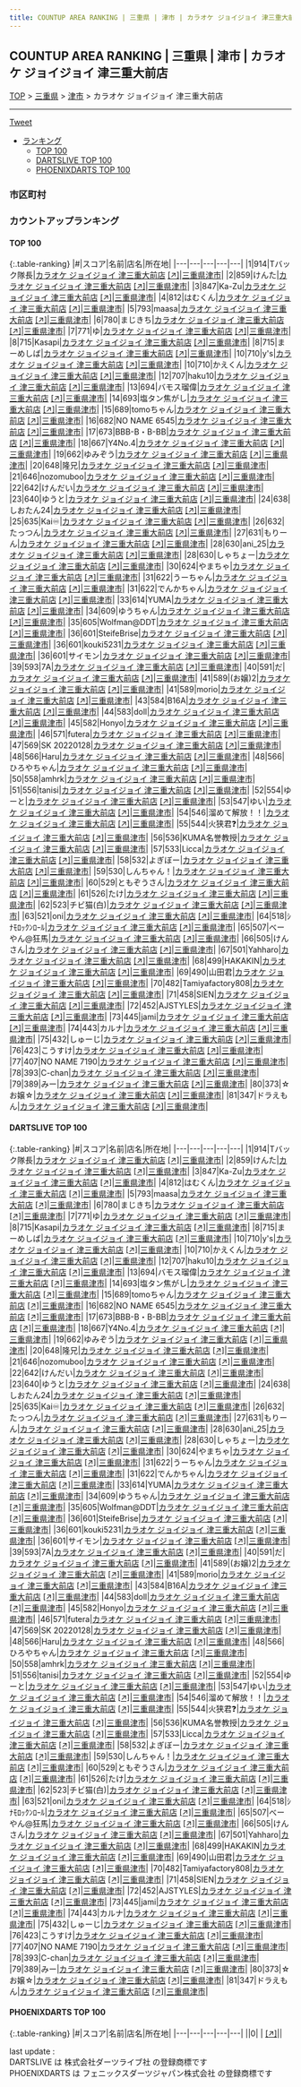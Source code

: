 ```yaml
---
title: COUNTUP AREA RANKING | 三重県 | 津市 | カラオケ ジョイジョイ 津三重大前店
---
```

## COUNTUP AREA RANKING | 三重県 | 津市 | カラオケ ジョイジョイ 津三重大前店

[TOP](/darts/rank/) > [三重県](/darts/rank/三重県/) > [津市](/darts/rank/三重県/津市/) > カラオケ ジョイジョイ 津三重大前店

___

<a href="https://twitter.com/share?ref_src=twsrc%5Etfw" data-text="COUNTUP AREA RANKING | 三重県津市カラオケ ジョイジョイ 津三重大前店" class="twitter-share-button" data-hashtags="DARTSLIVE,PHOENIXDARTS,darts,ダーツ" data-show-count="false">Tweet</a>

* [ランキング](#カウントアップランキング)
    * [TOP 100](#top-100)
    * [DARTSLIVE TOP 100](#dartslive-top-100)
    * [PHOENIXDARTS TOP 100](#phoenixdarts-top-100)

### 市区町村

<ul>

</ul>

### カウントアップランキング

#### TOP 100



{:.table-ranking}
|#|スコア|名前|店名|所在地|
|---|---|---|---|---|
|1|914|<span class="rank-name-dl">Tバック隊長</span>|<a href="/darts/rank/shops/7738d5a1725a4e56a3f63593b5358cc4.html">カラオケ ジョイジョイ 津三重大前店</a> <a href="https://search.dartslive.com/jp/shop/7738d5a1725a4e56a3f63593b5358cc4">[↗]</a>|<a href="/darts/rank/三重県/津市">三重県津市</a>|
|2|859|<span class="rank-name-dl">けんた</span>|<a href="/darts/rank/shops/7738d5a1725a4e56a3f63593b5358cc4.html">カラオケ ジョイジョイ 津三重大前店</a> <a href="https://search.dartslive.com/jp/shop/7738d5a1725a4e56a3f63593b5358cc4">[↗]</a>|<a href="/darts/rank/三重県/津市">三重県津市</a>|
|3|847|<span class="rank-name-dl">Ka-Zu</span>|<a href="/darts/rank/shops/7738d5a1725a4e56a3f63593b5358cc4.html">カラオケ ジョイジョイ 津三重大前店</a> <a href="https://search.dartslive.com/jp/shop/7738d5a1725a4e56a3f63593b5358cc4">[↗]</a>|<a href="/darts/rank/三重県/津市">三重県津市</a>|
|4|812|<span class="rank-name-dl">はむくん</span>|<a href="/darts/rank/shops/7738d5a1725a4e56a3f63593b5358cc4.html">カラオケ ジョイジョイ 津三重大前店</a> <a href="https://search.dartslive.com/jp/shop/7738d5a1725a4e56a3f63593b5358cc4">[↗]</a>|<a href="/darts/rank/三重県/津市">三重県津市</a>|
|5|793|<span class="rank-name-dl">maasa</span>|<a href="/darts/rank/shops/7738d5a1725a4e56a3f63593b5358cc4.html">カラオケ ジョイジョイ 津三重大前店</a> <a href="https://search.dartslive.com/jp/shop/7738d5a1725a4e56a3f63593b5358cc4">[↗]</a>|<a href="/darts/rank/三重県/津市">三重県津市</a>|
|6|780|<span class="rank-name-dl">まじきち</span>|<a href="/darts/rank/shops/7738d5a1725a4e56a3f63593b5358cc4.html">カラオケ ジョイジョイ 津三重大前店</a> <a href="https://search.dartslive.com/jp/shop/7738d5a1725a4e56a3f63593b5358cc4">[↗]</a>|<a href="/darts/rank/三重県/津市">三重県津市</a>|
|7|771|<span class="rank-name-dl">ゆ</span>|<a href="/darts/rank/shops/7738d5a1725a4e56a3f63593b5358cc4.html">カラオケ ジョイジョイ 津三重大前店</a> <a href="https://search.dartslive.com/jp/shop/7738d5a1725a4e56a3f63593b5358cc4">[↗]</a>|<a href="/darts/rank/三重県/津市">三重県津市</a>|
|8|715|<span class="rank-name-dl">Kasapi</span>|<a href="/darts/rank/shops/7738d5a1725a4e56a3f63593b5358cc4.html">カラオケ ジョイジョイ 津三重大前店</a> <a href="https://search.dartslive.com/jp/shop/7738d5a1725a4e56a3f63593b5358cc4">[↗]</a>|<a href="/darts/rank/三重県/津市">三重県津市</a>|
|8|715|<span class="rank-name-dl">まーめしば</span>|<a href="/darts/rank/shops/7738d5a1725a4e56a3f63593b5358cc4.html">カラオケ ジョイジョイ 津三重大前店</a> <a href="https://search.dartslive.com/jp/shop/7738d5a1725a4e56a3f63593b5358cc4">[↗]</a>|<a href="/darts/rank/三重県/津市">三重県津市</a>|
|10|710|<span class="rank-name-dl">y&#x27;s</span>|<a href="/darts/rank/shops/7738d5a1725a4e56a3f63593b5358cc4.html">カラオケ ジョイジョイ 津三重大前店</a> <a href="https://search.dartslive.com/jp/shop/7738d5a1725a4e56a3f63593b5358cc4">[↗]</a>|<a href="/darts/rank/三重県/津市">三重県津市</a>|
|10|710|<span class="rank-name-dl">かえくん</span>|<a href="/darts/rank/shops/7738d5a1725a4e56a3f63593b5358cc4.html">カラオケ ジョイジョイ 津三重大前店</a> <a href="https://search.dartslive.com/jp/shop/7738d5a1725a4e56a3f63593b5358cc4">[↗]</a>|<a href="/darts/rank/三重県/津市">三重県津市</a>|
|12|707|<span class="rank-name-dl">haku10</span>|<a href="/darts/rank/shops/7738d5a1725a4e56a3f63593b5358cc4.html">カラオケ ジョイジョイ 津三重大前店</a> <a href="https://search.dartslive.com/jp/shop/7738d5a1725a4e56a3f63593b5358cc4">[↗]</a>|<a href="/darts/rank/三重県/津市">三重県津市</a>|
|13|694|<span class="rank-name-dl">バモス瑠偉</span>|<a href="/darts/rank/shops/7738d5a1725a4e56a3f63593b5358cc4.html">カラオケ ジョイジョイ 津三重大前店</a> <a href="https://search.dartslive.com/jp/shop/7738d5a1725a4e56a3f63593b5358cc4">[↗]</a>|<a href="/darts/rank/三重県/津市">三重県津市</a>|
|14|693|<span class="rank-name-dl">塩タン焦がし</span>|<a href="/darts/rank/shops/7738d5a1725a4e56a3f63593b5358cc4.html">カラオケ ジョイジョイ 津三重大前店</a> <a href="https://search.dartslive.com/jp/shop/7738d5a1725a4e56a3f63593b5358cc4">[↗]</a>|<a href="/darts/rank/三重県/津市">三重県津市</a>|
|15|689|<span class="rank-name-dl">tomoちゃん</span>|<a href="/darts/rank/shops/7738d5a1725a4e56a3f63593b5358cc4.html">カラオケ ジョイジョイ 津三重大前店</a> <a href="https://search.dartslive.com/jp/shop/7738d5a1725a4e56a3f63593b5358cc4">[↗]</a>|<a href="/darts/rank/三重県/津市">三重県津市</a>|
|16|682|<span class="rank-name-dl">NO NAME 6545</span>|<a href="/darts/rank/shops/7738d5a1725a4e56a3f63593b5358cc4.html">カラオケ ジョイジョイ 津三重大前店</a> <a href="https://search.dartslive.com/jp/shop/7738d5a1725a4e56a3f63593b5358cc4">[↗]</a>|<a href="/darts/rank/三重県/津市">三重県津市</a>|
|17|673|<span class="rank-name-dl">BBB-B・B-BB</span>|<a href="/darts/rank/shops/7738d5a1725a4e56a3f63593b5358cc4.html">カラオケ ジョイジョイ 津三重大前店</a> <a href="https://search.dartslive.com/jp/shop/7738d5a1725a4e56a3f63593b5358cc4">[↗]</a>|<a href="/darts/rank/三重県/津市">三重県津市</a>|
|18|667|<span class="rank-name-dl">Y4No.4</span>|<a href="/darts/rank/shops/7738d5a1725a4e56a3f63593b5358cc4.html">カラオケ ジョイジョイ 津三重大前店</a> <a href="https://search.dartslive.com/jp/shop/7738d5a1725a4e56a3f63593b5358cc4">[↗]</a>|<a href="/darts/rank/三重県/津市">三重県津市</a>|
|19|662|<span class="rank-name-dl">ゆみぞう</span>|<a href="/darts/rank/shops/7738d5a1725a4e56a3f63593b5358cc4.html">カラオケ ジョイジョイ 津三重大前店</a> <a href="https://search.dartslive.com/jp/shop/7738d5a1725a4e56a3f63593b5358cc4">[↗]</a>|<a href="/darts/rank/三重県/津市">三重県津市</a>|
|20|648|<span class="rank-name-dl">隆兄</span>|<a href="/darts/rank/shops/7738d5a1725a4e56a3f63593b5358cc4.html">カラオケ ジョイジョイ 津三重大前店</a> <a href="https://search.dartslive.com/jp/shop/7738d5a1725a4e56a3f63593b5358cc4">[↗]</a>|<a href="/darts/rank/三重県/津市">三重県津市</a>|
|21|646|<span class="rank-name-dl">nozomuboo</span>|<a href="/darts/rank/shops/7738d5a1725a4e56a3f63593b5358cc4.html">カラオケ ジョイジョイ 津三重大前店</a> <a href="https://search.dartslive.com/jp/shop/7738d5a1725a4e56a3f63593b5358cc4">[↗]</a>|<a href="/darts/rank/三重県/津市">三重県津市</a>|
|22|642|<span class="rank-name-dl">けんだい</span>|<a href="/darts/rank/shops/7738d5a1725a4e56a3f63593b5358cc4.html">カラオケ ジョイジョイ 津三重大前店</a> <a href="https://search.dartslive.com/jp/shop/7738d5a1725a4e56a3f63593b5358cc4">[↗]</a>|<a href="/darts/rank/三重県/津市">三重県津市</a>|
|23|640|<span class="rank-name-dl">ゆうと</span>|<a href="/darts/rank/shops/7738d5a1725a4e56a3f63593b5358cc4.html">カラオケ ジョイジョイ 津三重大前店</a> <a href="https://search.dartslive.com/jp/shop/7738d5a1725a4e56a3f63593b5358cc4">[↗]</a>|<a href="/darts/rank/三重県/津市">三重県津市</a>|
|24|638|<span class="rank-name-dl">しおたん24</span>|<a href="/darts/rank/shops/7738d5a1725a4e56a3f63593b5358cc4.html">カラオケ ジョイジョイ 津三重大前店</a> <a href="https://search.dartslive.com/jp/shop/7738d5a1725a4e56a3f63593b5358cc4">[↗]</a>|<a href="/darts/rank/三重県/津市">三重県津市</a>|
|25|635|<span class="rank-name-dl">Kai♾️</span>|<a href="/darts/rank/shops/7738d5a1725a4e56a3f63593b5358cc4.html">カラオケ ジョイジョイ 津三重大前店</a> <a href="https://search.dartslive.com/jp/shop/7738d5a1725a4e56a3f63593b5358cc4">[↗]</a>|<a href="/darts/rank/三重県/津市">三重県津市</a>|
|26|632|<span class="rank-name-dl">たっつん</span>|<a href="/darts/rank/shops/7738d5a1725a4e56a3f63593b5358cc4.html">カラオケ ジョイジョイ 津三重大前店</a> <a href="https://search.dartslive.com/jp/shop/7738d5a1725a4e56a3f63593b5358cc4">[↗]</a>|<a href="/darts/rank/三重県/津市">三重県津市</a>|
|27|631|<span class="rank-name-dl">もりーん</span>|<a href="/darts/rank/shops/7738d5a1725a4e56a3f63593b5358cc4.html">カラオケ ジョイジョイ 津三重大前店</a> <a href="https://search.dartslive.com/jp/shop/7738d5a1725a4e56a3f63593b5358cc4">[↗]</a>|<a href="/darts/rank/三重県/津市">三重県津市</a>|
|28|630|<span class="rank-name-dl">ani_25</span>|<a href="/darts/rank/shops/7738d5a1725a4e56a3f63593b5358cc4.html">カラオケ ジョイジョイ 津三重大前店</a> <a href="https://search.dartslive.com/jp/shop/7738d5a1725a4e56a3f63593b5358cc4">[↗]</a>|<a href="/darts/rank/三重県/津市">三重県津市</a>|
|28|630|<span class="rank-name-dl">しゃちょー</span>|<a href="/darts/rank/shops/7738d5a1725a4e56a3f63593b5358cc4.html">カラオケ ジョイジョイ 津三重大前店</a> <a href="https://search.dartslive.com/jp/shop/7738d5a1725a4e56a3f63593b5358cc4">[↗]</a>|<a href="/darts/rank/三重県/津市">三重県津市</a>|
|30|624|<span class="rank-name-dl">やまちゃ</span>|<a href="/darts/rank/shops/7738d5a1725a4e56a3f63593b5358cc4.html">カラオケ ジョイジョイ 津三重大前店</a> <a href="https://search.dartslive.com/jp/shop/7738d5a1725a4e56a3f63593b5358cc4">[↗]</a>|<a href="/darts/rank/三重県/津市">三重県津市</a>|
|31|622|<span class="rank-name-dl">うーちゃん</span>|<a href="/darts/rank/shops/7738d5a1725a4e56a3f63593b5358cc4.html">カラオケ ジョイジョイ 津三重大前店</a> <a href="https://search.dartslive.com/jp/shop/7738d5a1725a4e56a3f63593b5358cc4">[↗]</a>|<a href="/darts/rank/三重県/津市">三重県津市</a>|
|31|622|<span class="rank-name-dl">でんかちゃん</span>|<a href="/darts/rank/shops/7738d5a1725a4e56a3f63593b5358cc4.html">カラオケ ジョイジョイ 津三重大前店</a> <a href="https://search.dartslive.com/jp/shop/7738d5a1725a4e56a3f63593b5358cc4">[↗]</a>|<a href="/darts/rank/三重県/津市">三重県津市</a>|
|33|614|<span class="rank-name-dl">YUMA</span>|<a href="/darts/rank/shops/7738d5a1725a4e56a3f63593b5358cc4.html">カラオケ ジョイジョイ 津三重大前店</a> <a href="https://search.dartslive.com/jp/shop/7738d5a1725a4e56a3f63593b5358cc4">[↗]</a>|<a href="/darts/rank/三重県/津市">三重県津市</a>|
|34|609|<span class="rank-name-dl">ゆうちゃん</span>|<a href="/darts/rank/shops/7738d5a1725a4e56a3f63593b5358cc4.html">カラオケ ジョイジョイ 津三重大前店</a> <a href="https://search.dartslive.com/jp/shop/7738d5a1725a4e56a3f63593b5358cc4">[↗]</a>|<a href="/darts/rank/三重県/津市">三重県津市</a>|
|35|605|<span class="rank-name-dl">Wolfman@DDT</span>|<a href="/darts/rank/shops/7738d5a1725a4e56a3f63593b5358cc4.html">カラオケ ジョイジョイ 津三重大前店</a> <a href="https://search.dartslive.com/jp/shop/7738d5a1725a4e56a3f63593b5358cc4">[↗]</a>|<a href="/darts/rank/三重県/津市">三重県津市</a>|
|36|601|<span class="rank-name-dl">SteifeBrise</span>|<a href="/darts/rank/shops/7738d5a1725a4e56a3f63593b5358cc4.html">カラオケ ジョイジョイ 津三重大前店</a> <a href="https://search.dartslive.com/jp/shop/7738d5a1725a4e56a3f63593b5358cc4">[↗]</a>|<a href="/darts/rank/三重県/津市">三重県津市</a>|
|36|601|<span class="rank-name-dl">kouki5231</span>|<a href="/darts/rank/shops/7738d5a1725a4e56a3f63593b5358cc4.html">カラオケ ジョイジョイ 津三重大前店</a> <a href="https://search.dartslive.com/jp/shop/7738d5a1725a4e56a3f63593b5358cc4">[↗]</a>|<a href="/darts/rank/三重県/津市">三重県津市</a>|
|36|601|<span class="rank-name-dl">サイモン</span>|<a href="/darts/rank/shops/7738d5a1725a4e56a3f63593b5358cc4.html">カラオケ ジョイジョイ 津三重大前店</a> <a href="https://search.dartslive.com/jp/shop/7738d5a1725a4e56a3f63593b5358cc4">[↗]</a>|<a href="/darts/rank/三重県/津市">三重県津市</a>|
|39|593|<span class="rank-name-dl">7A</span>|<a href="/darts/rank/shops/7738d5a1725a4e56a3f63593b5358cc4.html">カラオケ ジョイジョイ 津三重大前店</a> <a href="https://search.dartslive.com/jp/shop/7738d5a1725a4e56a3f63593b5358cc4">[↗]</a>|<a href="/darts/rank/三重県/津市">三重県津市</a>|
|40|591|<span class="rank-name-dl">だ</span>|<a href="/darts/rank/shops/7738d5a1725a4e56a3f63593b5358cc4.html">カラオケ ジョイジョイ 津三重大前店</a> <a href="https://search.dartslive.com/jp/shop/7738d5a1725a4e56a3f63593b5358cc4">[↗]</a>|<a href="/darts/rank/三重県/津市">三重県津市</a>|
|41|589|<span class="rank-name-dl">(お嬢)2</span>|<a href="/darts/rank/shops/7738d5a1725a4e56a3f63593b5358cc4.html">カラオケ ジョイジョイ 津三重大前店</a> <a href="https://search.dartslive.com/jp/shop/7738d5a1725a4e56a3f63593b5358cc4">[↗]</a>|<a href="/darts/rank/三重県/津市">三重県津市</a>|
|41|589|<span class="rank-name-dl">morio</span>|<a href="/darts/rank/shops/7738d5a1725a4e56a3f63593b5358cc4.html">カラオケ ジョイジョイ 津三重大前店</a> <a href="https://search.dartslive.com/jp/shop/7738d5a1725a4e56a3f63593b5358cc4">[↗]</a>|<a href="/darts/rank/三重県/津市">三重県津市</a>|
|43|584|<span class="rank-name-dl">B16A</span>|<a href="/darts/rank/shops/7738d5a1725a4e56a3f63593b5358cc4.html">カラオケ ジョイジョイ 津三重大前店</a> <a href="https://search.dartslive.com/jp/shop/7738d5a1725a4e56a3f63593b5358cc4">[↗]</a>|<a href="/darts/rank/三重県/津市">三重県津市</a>|
|44|583|<span class="rank-name-dl">doll</span>|<a href="/darts/rank/shops/7738d5a1725a4e56a3f63593b5358cc4.html">カラオケ ジョイジョイ 津三重大前店</a> <a href="https://search.dartslive.com/jp/shop/7738d5a1725a4e56a3f63593b5358cc4">[↗]</a>|<a href="/darts/rank/三重県/津市">三重県津市</a>|
|45|582|<span class="rank-name-dl">Honyo</span>|<a href="/darts/rank/shops/7738d5a1725a4e56a3f63593b5358cc4.html">カラオケ ジョイジョイ 津三重大前店</a> <a href="https://search.dartslive.com/jp/shop/7738d5a1725a4e56a3f63593b5358cc4">[↗]</a>|<a href="/darts/rank/三重県/津市">三重県津市</a>|
|46|571|<span class="rank-name-dl">futera</span>|<a href="/darts/rank/shops/7738d5a1725a4e56a3f63593b5358cc4.html">カラオケ ジョイジョイ 津三重大前店</a> <a href="https://search.dartslive.com/jp/shop/7738d5a1725a4e56a3f63593b5358cc4">[↗]</a>|<a href="/darts/rank/三重県/津市">三重県津市</a>|
|47|569|<span class="rank-name-dl">SK 20220128</span>|<a href="/darts/rank/shops/7738d5a1725a4e56a3f63593b5358cc4.html">カラオケ ジョイジョイ 津三重大前店</a> <a href="https://search.dartslive.com/jp/shop/7738d5a1725a4e56a3f63593b5358cc4">[↗]</a>|<a href="/darts/rank/三重県/津市">三重県津市</a>|
|48|566|<span class="rank-name-dl">Haru</span>|<a href="/darts/rank/shops/7738d5a1725a4e56a3f63593b5358cc4.html">カラオケ ジョイジョイ 津三重大前店</a> <a href="https://search.dartslive.com/jp/shop/7738d5a1725a4e56a3f63593b5358cc4">[↗]</a>|<a href="/darts/rank/三重県/津市">三重県津市</a>|
|48|566|<span class="rank-name-dl">ひろやちゃん</span>|<a href="/darts/rank/shops/7738d5a1725a4e56a3f63593b5358cc4.html">カラオケ ジョイジョイ 津三重大前店</a> <a href="https://search.dartslive.com/jp/shop/7738d5a1725a4e56a3f63593b5358cc4">[↗]</a>|<a href="/darts/rank/三重県/津市">三重県津市</a>|
|50|558|<span class="rank-name-dl">amhrk</span>|<a href="/darts/rank/shops/7738d5a1725a4e56a3f63593b5358cc4.html">カラオケ ジョイジョイ 津三重大前店</a> <a href="https://search.dartslive.com/jp/shop/7738d5a1725a4e56a3f63593b5358cc4">[↗]</a>|<a href="/darts/rank/三重県/津市">三重県津市</a>|
|51|556|<span class="rank-name-dl">tanisi</span>|<a href="/darts/rank/shops/7738d5a1725a4e56a3f63593b5358cc4.html">カラオケ ジョイジョイ 津三重大前店</a> <a href="https://search.dartslive.com/jp/shop/7738d5a1725a4e56a3f63593b5358cc4">[↗]</a>|<a href="/darts/rank/三重県/津市">三重県津市</a>|
|52|554|<span class="rank-name-dl">ゆーと</span>|<a href="/darts/rank/shops/7738d5a1725a4e56a3f63593b5358cc4.html">カラオケ ジョイジョイ 津三重大前店</a> <a href="https://search.dartslive.com/jp/shop/7738d5a1725a4e56a3f63593b5358cc4">[↗]</a>|<a href="/darts/rank/三重県/津市">三重県津市</a>|
|53|547|<span class="rank-name-dl">ゆい</span>|<a href="/darts/rank/shops/7738d5a1725a4e56a3f63593b5358cc4.html">カラオケ ジョイジョイ 津三重大前店</a> <a href="https://search.dartslive.com/jp/shop/7738d5a1725a4e56a3f63593b5358cc4">[↗]</a>|<a href="/darts/rank/三重県/津市">三重県津市</a>|
|54|546|<span class="rank-name-dl">溜めて解放！！</span>|<a href="/darts/rank/shops/7738d5a1725a4e56a3f63593b5358cc4.html">カラオケ ジョイジョイ 津三重大前店</a> <a href="https://search.dartslive.com/jp/shop/7738d5a1725a4e56a3f63593b5358cc4">[↗]</a>|<a href="/darts/rank/三重県/津市">三重県津市</a>|
|55|544|<span class="rank-name-dl">火狭君❓</span>|<a href="/darts/rank/shops/7738d5a1725a4e56a3f63593b5358cc4.html">カラオケ ジョイジョイ 津三重大前店</a> <a href="https://search.dartslive.com/jp/shop/7738d5a1725a4e56a3f63593b5358cc4">[↗]</a>|<a href="/darts/rank/三重県/津市">三重県津市</a>|
|56|536|<span class="rank-name-dl">KUMA名誉教授</span>|<a href="/darts/rank/shops/7738d5a1725a4e56a3f63593b5358cc4.html">カラオケ ジョイジョイ 津三重大前店</a> <a href="https://search.dartslive.com/jp/shop/7738d5a1725a4e56a3f63593b5358cc4">[↗]</a>|<a href="/darts/rank/三重県/津市">三重県津市</a>|
|57|533|<span class="rank-name-dl">Licca</span>|<a href="/darts/rank/shops/7738d5a1725a4e56a3f63593b5358cc4.html">カラオケ ジョイジョイ 津三重大前店</a> <a href="https://search.dartslive.com/jp/shop/7738d5a1725a4e56a3f63593b5358cc4">[↗]</a>|<a href="/darts/rank/三重県/津市">三重県津市</a>|
|58|532|<span class="rank-name-dl">よぎぼー</span>|<a href="/darts/rank/shops/7738d5a1725a4e56a3f63593b5358cc4.html">カラオケ ジョイジョイ 津三重大前店</a> <a href="https://search.dartslive.com/jp/shop/7738d5a1725a4e56a3f63593b5358cc4">[↗]</a>|<a href="/darts/rank/三重県/津市">三重県津市</a>|
|59|530|<span class="rank-name-dl">しんちゃん！</span>|<a href="/darts/rank/shops/7738d5a1725a4e56a3f63593b5358cc4.html">カラオケ ジョイジョイ 津三重大前店</a> <a href="https://search.dartslive.com/jp/shop/7738d5a1725a4e56a3f63593b5358cc4">[↗]</a>|<a href="/darts/rank/三重県/津市">三重県津市</a>|
|60|529|<span class="rank-name-dl">ともぞうさん</span>|<a href="/darts/rank/shops/7738d5a1725a4e56a3f63593b5358cc4.html">カラオケ ジョイジョイ 津三重大前店</a> <a href="https://search.dartslive.com/jp/shop/7738d5a1725a4e56a3f63593b5358cc4">[↗]</a>|<a href="/darts/rank/三重県/津市">三重県津市</a>|
|61|526|<span class="rank-name-dl">たけ</span>|<a href="/darts/rank/shops/7738d5a1725a4e56a3f63593b5358cc4.html">カラオケ ジョイジョイ 津三重大前店</a> <a href="https://search.dartslive.com/jp/shop/7738d5a1725a4e56a3f63593b5358cc4">[↗]</a>|<a href="/darts/rank/三重県/津市">三重県津市</a>|
|62|523|<span class="rank-name-dl">チビ猫(白)</span>|<a href="/darts/rank/shops/7738d5a1725a4e56a3f63593b5358cc4.html">カラオケ ジョイジョイ 津三重大前店</a> <a href="https://search.dartslive.com/jp/shop/7738d5a1725a4e56a3f63593b5358cc4">[↗]</a>|<a href="/darts/rank/三重県/津市">三重県津市</a>|
|63|521|<span class="rank-name-dl">oni</span>|<a href="/darts/rank/shops/7738d5a1725a4e56a3f63593b5358cc4.html">カラオケ ジョイジョイ 津三重大前店</a> <a href="https://search.dartslive.com/jp/shop/7738d5a1725a4e56a3f63593b5358cc4">[↗]</a>|<a href="/darts/rank/三重県/津市">三重県津市</a>|
|64|518|<span class="rank-name-dl">ｼﾅﾓﾛｯｸﾝﾛｰﾙ</span>|<a href="/darts/rank/shops/7738d5a1725a4e56a3f63593b5358cc4.html">カラオケ ジョイジョイ 津三重大前店</a> <a href="https://search.dartslive.com/jp/shop/7738d5a1725a4e56a3f63593b5358cc4">[↗]</a>|<a href="/darts/rank/三重県/津市">三重県津市</a>|
|65|507|<span class="rank-name-dl">べーやん@狂馬</span>|<a href="/darts/rank/shops/7738d5a1725a4e56a3f63593b5358cc4.html">カラオケ ジョイジョイ 津三重大前店</a> <a href="https://search.dartslive.com/jp/shop/7738d5a1725a4e56a3f63593b5358cc4">[↗]</a>|<a href="/darts/rank/三重県/津市">三重県津市</a>|
|66|505|<span class="rank-name-dl">けんさん</span>|<a href="/darts/rank/shops/7738d5a1725a4e56a3f63593b5358cc4.html">カラオケ ジョイジョイ 津三重大前店</a> <a href="https://search.dartslive.com/jp/shop/7738d5a1725a4e56a3f63593b5358cc4">[↗]</a>|<a href="/darts/rank/三重県/津市">三重県津市</a>|
|67|501|<span class="rank-name-dl">Yahharo</span>|<a href="/darts/rank/shops/7738d5a1725a4e56a3f63593b5358cc4.html">カラオケ ジョイジョイ 津三重大前店</a> <a href="https://search.dartslive.com/jp/shop/7738d5a1725a4e56a3f63593b5358cc4">[↗]</a>|<a href="/darts/rank/三重県/津市">三重県津市</a>|
|68|499|<span class="rank-name-dl">HAKAKIN</span>|<a href="/darts/rank/shops/7738d5a1725a4e56a3f63593b5358cc4.html">カラオケ ジョイジョイ 津三重大前店</a> <a href="https://search.dartslive.com/jp/shop/7738d5a1725a4e56a3f63593b5358cc4">[↗]</a>|<a href="/darts/rank/三重県/津市">三重県津市</a>|
|69|490|<span class="rank-name-dl">山田君</span>|<a href="/darts/rank/shops/7738d5a1725a4e56a3f63593b5358cc4.html">カラオケ ジョイジョイ 津三重大前店</a> <a href="https://search.dartslive.com/jp/shop/7738d5a1725a4e56a3f63593b5358cc4">[↗]</a>|<a href="/darts/rank/三重県/津市">三重県津市</a>|
|70|482|<span class="rank-name-dl">Tamiyafactory808</span>|<a href="/darts/rank/shops/7738d5a1725a4e56a3f63593b5358cc4.html">カラオケ ジョイジョイ 津三重大前店</a> <a href="https://search.dartslive.com/jp/shop/7738d5a1725a4e56a3f63593b5358cc4">[↗]</a>|<a href="/darts/rank/三重県/津市">三重県津市</a>|
|71|458|<span class="rank-name-dl">SIEN</span>|<a href="/darts/rank/shops/7738d5a1725a4e56a3f63593b5358cc4.html">カラオケ ジョイジョイ 津三重大前店</a> <a href="https://search.dartslive.com/jp/shop/7738d5a1725a4e56a3f63593b5358cc4">[↗]</a>|<a href="/darts/rank/三重県/津市">三重県津市</a>|
|72|452|<span class="rank-name-dl">AJSTYLES</span>|<a href="/darts/rank/shops/7738d5a1725a4e56a3f63593b5358cc4.html">カラオケ ジョイジョイ 津三重大前店</a> <a href="https://search.dartslive.com/jp/shop/7738d5a1725a4e56a3f63593b5358cc4">[↗]</a>|<a href="/darts/rank/三重県/津市">三重県津市</a>|
|73|445|<span class="rank-name-dl">jami</span>|<a href="/darts/rank/shops/7738d5a1725a4e56a3f63593b5358cc4.html">カラオケ ジョイジョイ 津三重大前店</a> <a href="https://search.dartslive.com/jp/shop/7738d5a1725a4e56a3f63593b5358cc4">[↗]</a>|<a href="/darts/rank/三重県/津市">三重県津市</a>|
|74|443|<span class="rank-name-dl">カルナ</span>|<a href="/darts/rank/shops/7738d5a1725a4e56a3f63593b5358cc4.html">カラオケ ジョイジョイ 津三重大前店</a> <a href="https://search.dartslive.com/jp/shop/7738d5a1725a4e56a3f63593b5358cc4">[↗]</a>|<a href="/darts/rank/三重県/津市">三重県津市</a>|
|75|432|<span class="rank-name-dl">しゅーじ</span>|<a href="/darts/rank/shops/7738d5a1725a4e56a3f63593b5358cc4.html">カラオケ ジョイジョイ 津三重大前店</a> <a href="https://search.dartslive.com/jp/shop/7738d5a1725a4e56a3f63593b5358cc4">[↗]</a>|<a href="/darts/rank/三重県/津市">三重県津市</a>|
|76|423|<span class="rank-name-dl">こうすけ</span>|<a href="/darts/rank/shops/7738d5a1725a4e56a3f63593b5358cc4.html">カラオケ ジョイジョイ 津三重大前店</a> <a href="https://search.dartslive.com/jp/shop/7738d5a1725a4e56a3f63593b5358cc4">[↗]</a>|<a href="/darts/rank/三重県/津市">三重県津市</a>|
|77|407|<span class="rank-name-dl">NO NAME 7190</span>|<a href="/darts/rank/shops/7738d5a1725a4e56a3f63593b5358cc4.html">カラオケ ジョイジョイ 津三重大前店</a> <a href="https://search.dartslive.com/jp/shop/7738d5a1725a4e56a3f63593b5358cc4">[↗]</a>|<a href="/darts/rank/三重県/津市">三重県津市</a>|
|78|393|<span class="rank-name-dl">C-chan</span>|<a href="/darts/rank/shops/7738d5a1725a4e56a3f63593b5358cc4.html">カラオケ ジョイジョイ 津三重大前店</a> <a href="https://search.dartslive.com/jp/shop/7738d5a1725a4e56a3f63593b5358cc4">[↗]</a>|<a href="/darts/rank/三重県/津市">三重県津市</a>|
|79|389|<span class="rank-name-dl">みー</span>|<a href="/darts/rank/shops/7738d5a1725a4e56a3f63593b5358cc4.html">カラオケ ジョイジョイ 津三重大前店</a> <a href="https://search.dartslive.com/jp/shop/7738d5a1725a4e56a3f63593b5358cc4">[↗]</a>|<a href="/darts/rank/三重県/津市">三重県津市</a>|
|80|373|<span class="rank-name-dl">☆お嬢☆</span>|<a href="/darts/rank/shops/7738d5a1725a4e56a3f63593b5358cc4.html">カラオケ ジョイジョイ 津三重大前店</a> <a href="https://search.dartslive.com/jp/shop/7738d5a1725a4e56a3f63593b5358cc4">[↗]</a>|<a href="/darts/rank/三重県/津市">三重県津市</a>|
|81|347|<span class="rank-name-dl">ドラえもん</span>|<a href="/darts/rank/shops/7738d5a1725a4e56a3f63593b5358cc4.html">カラオケ ジョイジョイ 津三重大前店</a> <a href="https://search.dartslive.com/jp/shop/7738d5a1725a4e56a3f63593b5358cc4">[↗]</a>|<a href="/darts/rank/三重県/津市">三重県津市</a>|


#### DARTSLIVE TOP 100



{:.table-ranking}
|#|スコア|名前|店名|所在地|
|---|---|---|---|---|
|1|914|<span class="rank-name-dl">Tバック隊長</span>|<a href="/darts/rank/shops/7738d5a1725a4e56a3f63593b5358cc4.html">カラオケ ジョイジョイ 津三重大前店</a> <a href="https://search.dartslive.com/jp/shop/7738d5a1725a4e56a3f63593b5358cc4">[↗]</a>|<a href="/darts/rank/三重県/津市">三重県津市</a>|
|2|859|<span class="rank-name-dl">けんた</span>|<a href="/darts/rank/shops/7738d5a1725a4e56a3f63593b5358cc4.html">カラオケ ジョイジョイ 津三重大前店</a> <a href="https://search.dartslive.com/jp/shop/7738d5a1725a4e56a3f63593b5358cc4">[↗]</a>|<a href="/darts/rank/三重県/津市">三重県津市</a>|
|3|847|<span class="rank-name-dl">Ka-Zu</span>|<a href="/darts/rank/shops/7738d5a1725a4e56a3f63593b5358cc4.html">カラオケ ジョイジョイ 津三重大前店</a> <a href="https://search.dartslive.com/jp/shop/7738d5a1725a4e56a3f63593b5358cc4">[↗]</a>|<a href="/darts/rank/三重県/津市">三重県津市</a>|
|4|812|<span class="rank-name-dl">はむくん</span>|<a href="/darts/rank/shops/7738d5a1725a4e56a3f63593b5358cc4.html">カラオケ ジョイジョイ 津三重大前店</a> <a href="https://search.dartslive.com/jp/shop/7738d5a1725a4e56a3f63593b5358cc4">[↗]</a>|<a href="/darts/rank/三重県/津市">三重県津市</a>|
|5|793|<span class="rank-name-dl">maasa</span>|<a href="/darts/rank/shops/7738d5a1725a4e56a3f63593b5358cc4.html">カラオケ ジョイジョイ 津三重大前店</a> <a href="https://search.dartslive.com/jp/shop/7738d5a1725a4e56a3f63593b5358cc4">[↗]</a>|<a href="/darts/rank/三重県/津市">三重県津市</a>|
|6|780|<span class="rank-name-dl">まじきち</span>|<a href="/darts/rank/shops/7738d5a1725a4e56a3f63593b5358cc4.html">カラオケ ジョイジョイ 津三重大前店</a> <a href="https://search.dartslive.com/jp/shop/7738d5a1725a4e56a3f63593b5358cc4">[↗]</a>|<a href="/darts/rank/三重県/津市">三重県津市</a>|
|7|771|<span class="rank-name-dl">ゆ</span>|<a href="/darts/rank/shops/7738d5a1725a4e56a3f63593b5358cc4.html">カラオケ ジョイジョイ 津三重大前店</a> <a href="https://search.dartslive.com/jp/shop/7738d5a1725a4e56a3f63593b5358cc4">[↗]</a>|<a href="/darts/rank/三重県/津市">三重県津市</a>|
|8|715|<span class="rank-name-dl">Kasapi</span>|<a href="/darts/rank/shops/7738d5a1725a4e56a3f63593b5358cc4.html">カラオケ ジョイジョイ 津三重大前店</a> <a href="https://search.dartslive.com/jp/shop/7738d5a1725a4e56a3f63593b5358cc4">[↗]</a>|<a href="/darts/rank/三重県/津市">三重県津市</a>|
|8|715|<span class="rank-name-dl">まーめしば</span>|<a href="/darts/rank/shops/7738d5a1725a4e56a3f63593b5358cc4.html">カラオケ ジョイジョイ 津三重大前店</a> <a href="https://search.dartslive.com/jp/shop/7738d5a1725a4e56a3f63593b5358cc4">[↗]</a>|<a href="/darts/rank/三重県/津市">三重県津市</a>|
|10|710|<span class="rank-name-dl">y&#x27;s</span>|<a href="/darts/rank/shops/7738d5a1725a4e56a3f63593b5358cc4.html">カラオケ ジョイジョイ 津三重大前店</a> <a href="https://search.dartslive.com/jp/shop/7738d5a1725a4e56a3f63593b5358cc4">[↗]</a>|<a href="/darts/rank/三重県/津市">三重県津市</a>|
|10|710|<span class="rank-name-dl">かえくん</span>|<a href="/darts/rank/shops/7738d5a1725a4e56a3f63593b5358cc4.html">カラオケ ジョイジョイ 津三重大前店</a> <a href="https://search.dartslive.com/jp/shop/7738d5a1725a4e56a3f63593b5358cc4">[↗]</a>|<a href="/darts/rank/三重県/津市">三重県津市</a>|
|12|707|<span class="rank-name-dl">haku10</span>|<a href="/darts/rank/shops/7738d5a1725a4e56a3f63593b5358cc4.html">カラオケ ジョイジョイ 津三重大前店</a> <a href="https://search.dartslive.com/jp/shop/7738d5a1725a4e56a3f63593b5358cc4">[↗]</a>|<a href="/darts/rank/三重県/津市">三重県津市</a>|
|13|694|<span class="rank-name-dl">バモス瑠偉</span>|<a href="/darts/rank/shops/7738d5a1725a4e56a3f63593b5358cc4.html">カラオケ ジョイジョイ 津三重大前店</a> <a href="https://search.dartslive.com/jp/shop/7738d5a1725a4e56a3f63593b5358cc4">[↗]</a>|<a href="/darts/rank/三重県/津市">三重県津市</a>|
|14|693|<span class="rank-name-dl">塩タン焦がし</span>|<a href="/darts/rank/shops/7738d5a1725a4e56a3f63593b5358cc4.html">カラオケ ジョイジョイ 津三重大前店</a> <a href="https://search.dartslive.com/jp/shop/7738d5a1725a4e56a3f63593b5358cc4">[↗]</a>|<a href="/darts/rank/三重県/津市">三重県津市</a>|
|15|689|<span class="rank-name-dl">tomoちゃん</span>|<a href="/darts/rank/shops/7738d5a1725a4e56a3f63593b5358cc4.html">カラオケ ジョイジョイ 津三重大前店</a> <a href="https://search.dartslive.com/jp/shop/7738d5a1725a4e56a3f63593b5358cc4">[↗]</a>|<a href="/darts/rank/三重県/津市">三重県津市</a>|
|16|682|<span class="rank-name-dl">NO NAME 6545</span>|<a href="/darts/rank/shops/7738d5a1725a4e56a3f63593b5358cc4.html">カラオケ ジョイジョイ 津三重大前店</a> <a href="https://search.dartslive.com/jp/shop/7738d5a1725a4e56a3f63593b5358cc4">[↗]</a>|<a href="/darts/rank/三重県/津市">三重県津市</a>|
|17|673|<span class="rank-name-dl">BBB-B・B-BB</span>|<a href="/darts/rank/shops/7738d5a1725a4e56a3f63593b5358cc4.html">カラオケ ジョイジョイ 津三重大前店</a> <a href="https://search.dartslive.com/jp/shop/7738d5a1725a4e56a3f63593b5358cc4">[↗]</a>|<a href="/darts/rank/三重県/津市">三重県津市</a>|
|18|667|<span class="rank-name-dl">Y4No.4</span>|<a href="/darts/rank/shops/7738d5a1725a4e56a3f63593b5358cc4.html">カラオケ ジョイジョイ 津三重大前店</a> <a href="https://search.dartslive.com/jp/shop/7738d5a1725a4e56a3f63593b5358cc4">[↗]</a>|<a href="/darts/rank/三重県/津市">三重県津市</a>|
|19|662|<span class="rank-name-dl">ゆみぞう</span>|<a href="/darts/rank/shops/7738d5a1725a4e56a3f63593b5358cc4.html">カラオケ ジョイジョイ 津三重大前店</a> <a href="https://search.dartslive.com/jp/shop/7738d5a1725a4e56a3f63593b5358cc4">[↗]</a>|<a href="/darts/rank/三重県/津市">三重県津市</a>|
|20|648|<span class="rank-name-dl">隆兄</span>|<a href="/darts/rank/shops/7738d5a1725a4e56a3f63593b5358cc4.html">カラオケ ジョイジョイ 津三重大前店</a> <a href="https://search.dartslive.com/jp/shop/7738d5a1725a4e56a3f63593b5358cc4">[↗]</a>|<a href="/darts/rank/三重県/津市">三重県津市</a>|
|21|646|<span class="rank-name-dl">nozomuboo</span>|<a href="/darts/rank/shops/7738d5a1725a4e56a3f63593b5358cc4.html">カラオケ ジョイジョイ 津三重大前店</a> <a href="https://search.dartslive.com/jp/shop/7738d5a1725a4e56a3f63593b5358cc4">[↗]</a>|<a href="/darts/rank/三重県/津市">三重県津市</a>|
|22|642|<span class="rank-name-dl">けんだい</span>|<a href="/darts/rank/shops/7738d5a1725a4e56a3f63593b5358cc4.html">カラオケ ジョイジョイ 津三重大前店</a> <a href="https://search.dartslive.com/jp/shop/7738d5a1725a4e56a3f63593b5358cc4">[↗]</a>|<a href="/darts/rank/三重県/津市">三重県津市</a>|
|23|640|<span class="rank-name-dl">ゆうと</span>|<a href="/darts/rank/shops/7738d5a1725a4e56a3f63593b5358cc4.html">カラオケ ジョイジョイ 津三重大前店</a> <a href="https://search.dartslive.com/jp/shop/7738d5a1725a4e56a3f63593b5358cc4">[↗]</a>|<a href="/darts/rank/三重県/津市">三重県津市</a>|
|24|638|<span class="rank-name-dl">しおたん24</span>|<a href="/darts/rank/shops/7738d5a1725a4e56a3f63593b5358cc4.html">カラオケ ジョイジョイ 津三重大前店</a> <a href="https://search.dartslive.com/jp/shop/7738d5a1725a4e56a3f63593b5358cc4">[↗]</a>|<a href="/darts/rank/三重県/津市">三重県津市</a>|
|25|635|<span class="rank-name-dl">Kai♾️</span>|<a href="/darts/rank/shops/7738d5a1725a4e56a3f63593b5358cc4.html">カラオケ ジョイジョイ 津三重大前店</a> <a href="https://search.dartslive.com/jp/shop/7738d5a1725a4e56a3f63593b5358cc4">[↗]</a>|<a href="/darts/rank/三重県/津市">三重県津市</a>|
|26|632|<span class="rank-name-dl">たっつん</span>|<a href="/darts/rank/shops/7738d5a1725a4e56a3f63593b5358cc4.html">カラオケ ジョイジョイ 津三重大前店</a> <a href="https://search.dartslive.com/jp/shop/7738d5a1725a4e56a3f63593b5358cc4">[↗]</a>|<a href="/darts/rank/三重県/津市">三重県津市</a>|
|27|631|<span class="rank-name-dl">もりーん</span>|<a href="/darts/rank/shops/7738d5a1725a4e56a3f63593b5358cc4.html">カラオケ ジョイジョイ 津三重大前店</a> <a href="https://search.dartslive.com/jp/shop/7738d5a1725a4e56a3f63593b5358cc4">[↗]</a>|<a href="/darts/rank/三重県/津市">三重県津市</a>|
|28|630|<span class="rank-name-dl">ani_25</span>|<a href="/darts/rank/shops/7738d5a1725a4e56a3f63593b5358cc4.html">カラオケ ジョイジョイ 津三重大前店</a> <a href="https://search.dartslive.com/jp/shop/7738d5a1725a4e56a3f63593b5358cc4">[↗]</a>|<a href="/darts/rank/三重県/津市">三重県津市</a>|
|28|630|<span class="rank-name-dl">しゃちょー</span>|<a href="/darts/rank/shops/7738d5a1725a4e56a3f63593b5358cc4.html">カラオケ ジョイジョイ 津三重大前店</a> <a href="https://search.dartslive.com/jp/shop/7738d5a1725a4e56a3f63593b5358cc4">[↗]</a>|<a href="/darts/rank/三重県/津市">三重県津市</a>|
|30|624|<span class="rank-name-dl">やまちゃ</span>|<a href="/darts/rank/shops/7738d5a1725a4e56a3f63593b5358cc4.html">カラオケ ジョイジョイ 津三重大前店</a> <a href="https://search.dartslive.com/jp/shop/7738d5a1725a4e56a3f63593b5358cc4">[↗]</a>|<a href="/darts/rank/三重県/津市">三重県津市</a>|
|31|622|<span class="rank-name-dl">うーちゃん</span>|<a href="/darts/rank/shops/7738d5a1725a4e56a3f63593b5358cc4.html">カラオケ ジョイジョイ 津三重大前店</a> <a href="https://search.dartslive.com/jp/shop/7738d5a1725a4e56a3f63593b5358cc4">[↗]</a>|<a href="/darts/rank/三重県/津市">三重県津市</a>|
|31|622|<span class="rank-name-dl">でんかちゃん</span>|<a href="/darts/rank/shops/7738d5a1725a4e56a3f63593b5358cc4.html">カラオケ ジョイジョイ 津三重大前店</a> <a href="https://search.dartslive.com/jp/shop/7738d5a1725a4e56a3f63593b5358cc4">[↗]</a>|<a href="/darts/rank/三重県/津市">三重県津市</a>|
|33|614|<span class="rank-name-dl">YUMA</span>|<a href="/darts/rank/shops/7738d5a1725a4e56a3f63593b5358cc4.html">カラオケ ジョイジョイ 津三重大前店</a> <a href="https://search.dartslive.com/jp/shop/7738d5a1725a4e56a3f63593b5358cc4">[↗]</a>|<a href="/darts/rank/三重県/津市">三重県津市</a>|
|34|609|<span class="rank-name-dl">ゆうちゃん</span>|<a href="/darts/rank/shops/7738d5a1725a4e56a3f63593b5358cc4.html">カラオケ ジョイジョイ 津三重大前店</a> <a href="https://search.dartslive.com/jp/shop/7738d5a1725a4e56a3f63593b5358cc4">[↗]</a>|<a href="/darts/rank/三重県/津市">三重県津市</a>|
|35|605|<span class="rank-name-dl">Wolfman@DDT</span>|<a href="/darts/rank/shops/7738d5a1725a4e56a3f63593b5358cc4.html">カラオケ ジョイジョイ 津三重大前店</a> <a href="https://search.dartslive.com/jp/shop/7738d5a1725a4e56a3f63593b5358cc4">[↗]</a>|<a href="/darts/rank/三重県/津市">三重県津市</a>|
|36|601|<span class="rank-name-dl">SteifeBrise</span>|<a href="/darts/rank/shops/7738d5a1725a4e56a3f63593b5358cc4.html">カラオケ ジョイジョイ 津三重大前店</a> <a href="https://search.dartslive.com/jp/shop/7738d5a1725a4e56a3f63593b5358cc4">[↗]</a>|<a href="/darts/rank/三重県/津市">三重県津市</a>|
|36|601|<span class="rank-name-dl">kouki5231</span>|<a href="/darts/rank/shops/7738d5a1725a4e56a3f63593b5358cc4.html">カラオケ ジョイジョイ 津三重大前店</a> <a href="https://search.dartslive.com/jp/shop/7738d5a1725a4e56a3f63593b5358cc4">[↗]</a>|<a href="/darts/rank/三重県/津市">三重県津市</a>|
|36|601|<span class="rank-name-dl">サイモン</span>|<a href="/darts/rank/shops/7738d5a1725a4e56a3f63593b5358cc4.html">カラオケ ジョイジョイ 津三重大前店</a> <a href="https://search.dartslive.com/jp/shop/7738d5a1725a4e56a3f63593b5358cc4">[↗]</a>|<a href="/darts/rank/三重県/津市">三重県津市</a>|
|39|593|<span class="rank-name-dl">7A</span>|<a href="/darts/rank/shops/7738d5a1725a4e56a3f63593b5358cc4.html">カラオケ ジョイジョイ 津三重大前店</a> <a href="https://search.dartslive.com/jp/shop/7738d5a1725a4e56a3f63593b5358cc4">[↗]</a>|<a href="/darts/rank/三重県/津市">三重県津市</a>|
|40|591|<span class="rank-name-dl">だ</span>|<a href="/darts/rank/shops/7738d5a1725a4e56a3f63593b5358cc4.html">カラオケ ジョイジョイ 津三重大前店</a> <a href="https://search.dartslive.com/jp/shop/7738d5a1725a4e56a3f63593b5358cc4">[↗]</a>|<a href="/darts/rank/三重県/津市">三重県津市</a>|
|41|589|<span class="rank-name-dl">(お嬢)2</span>|<a href="/darts/rank/shops/7738d5a1725a4e56a3f63593b5358cc4.html">カラオケ ジョイジョイ 津三重大前店</a> <a href="https://search.dartslive.com/jp/shop/7738d5a1725a4e56a3f63593b5358cc4">[↗]</a>|<a href="/darts/rank/三重県/津市">三重県津市</a>|
|41|589|<span class="rank-name-dl">morio</span>|<a href="/darts/rank/shops/7738d5a1725a4e56a3f63593b5358cc4.html">カラオケ ジョイジョイ 津三重大前店</a> <a href="https://search.dartslive.com/jp/shop/7738d5a1725a4e56a3f63593b5358cc4">[↗]</a>|<a href="/darts/rank/三重県/津市">三重県津市</a>|
|43|584|<span class="rank-name-dl">B16A</span>|<a href="/darts/rank/shops/7738d5a1725a4e56a3f63593b5358cc4.html">カラオケ ジョイジョイ 津三重大前店</a> <a href="https://search.dartslive.com/jp/shop/7738d5a1725a4e56a3f63593b5358cc4">[↗]</a>|<a href="/darts/rank/三重県/津市">三重県津市</a>|
|44|583|<span class="rank-name-dl">doll</span>|<a href="/darts/rank/shops/7738d5a1725a4e56a3f63593b5358cc4.html">カラオケ ジョイジョイ 津三重大前店</a> <a href="https://search.dartslive.com/jp/shop/7738d5a1725a4e56a3f63593b5358cc4">[↗]</a>|<a href="/darts/rank/三重県/津市">三重県津市</a>|
|45|582|<span class="rank-name-dl">Honyo</span>|<a href="/darts/rank/shops/7738d5a1725a4e56a3f63593b5358cc4.html">カラオケ ジョイジョイ 津三重大前店</a> <a href="https://search.dartslive.com/jp/shop/7738d5a1725a4e56a3f63593b5358cc4">[↗]</a>|<a href="/darts/rank/三重県/津市">三重県津市</a>|
|46|571|<span class="rank-name-dl">futera</span>|<a href="/darts/rank/shops/7738d5a1725a4e56a3f63593b5358cc4.html">カラオケ ジョイジョイ 津三重大前店</a> <a href="https://search.dartslive.com/jp/shop/7738d5a1725a4e56a3f63593b5358cc4">[↗]</a>|<a href="/darts/rank/三重県/津市">三重県津市</a>|
|47|569|<span class="rank-name-dl">SK 20220128</span>|<a href="/darts/rank/shops/7738d5a1725a4e56a3f63593b5358cc4.html">カラオケ ジョイジョイ 津三重大前店</a> <a href="https://search.dartslive.com/jp/shop/7738d5a1725a4e56a3f63593b5358cc4">[↗]</a>|<a href="/darts/rank/三重県/津市">三重県津市</a>|
|48|566|<span class="rank-name-dl">Haru</span>|<a href="/darts/rank/shops/7738d5a1725a4e56a3f63593b5358cc4.html">カラオケ ジョイジョイ 津三重大前店</a> <a href="https://search.dartslive.com/jp/shop/7738d5a1725a4e56a3f63593b5358cc4">[↗]</a>|<a href="/darts/rank/三重県/津市">三重県津市</a>|
|48|566|<span class="rank-name-dl">ひろやちゃん</span>|<a href="/darts/rank/shops/7738d5a1725a4e56a3f63593b5358cc4.html">カラオケ ジョイジョイ 津三重大前店</a> <a href="https://search.dartslive.com/jp/shop/7738d5a1725a4e56a3f63593b5358cc4">[↗]</a>|<a href="/darts/rank/三重県/津市">三重県津市</a>|
|50|558|<span class="rank-name-dl">amhrk</span>|<a href="/darts/rank/shops/7738d5a1725a4e56a3f63593b5358cc4.html">カラオケ ジョイジョイ 津三重大前店</a> <a href="https://search.dartslive.com/jp/shop/7738d5a1725a4e56a3f63593b5358cc4">[↗]</a>|<a href="/darts/rank/三重県/津市">三重県津市</a>|
|51|556|<span class="rank-name-dl">tanisi</span>|<a href="/darts/rank/shops/7738d5a1725a4e56a3f63593b5358cc4.html">カラオケ ジョイジョイ 津三重大前店</a> <a href="https://search.dartslive.com/jp/shop/7738d5a1725a4e56a3f63593b5358cc4">[↗]</a>|<a href="/darts/rank/三重県/津市">三重県津市</a>|
|52|554|<span class="rank-name-dl">ゆーと</span>|<a href="/darts/rank/shops/7738d5a1725a4e56a3f63593b5358cc4.html">カラオケ ジョイジョイ 津三重大前店</a> <a href="https://search.dartslive.com/jp/shop/7738d5a1725a4e56a3f63593b5358cc4">[↗]</a>|<a href="/darts/rank/三重県/津市">三重県津市</a>|
|53|547|<span class="rank-name-dl">ゆい</span>|<a href="/darts/rank/shops/7738d5a1725a4e56a3f63593b5358cc4.html">カラオケ ジョイジョイ 津三重大前店</a> <a href="https://search.dartslive.com/jp/shop/7738d5a1725a4e56a3f63593b5358cc4">[↗]</a>|<a href="/darts/rank/三重県/津市">三重県津市</a>|
|54|546|<span class="rank-name-dl">溜めて解放！！</span>|<a href="/darts/rank/shops/7738d5a1725a4e56a3f63593b5358cc4.html">カラオケ ジョイジョイ 津三重大前店</a> <a href="https://search.dartslive.com/jp/shop/7738d5a1725a4e56a3f63593b5358cc4">[↗]</a>|<a href="/darts/rank/三重県/津市">三重県津市</a>|
|55|544|<span class="rank-name-dl">火狭君❓</span>|<a href="/darts/rank/shops/7738d5a1725a4e56a3f63593b5358cc4.html">カラオケ ジョイジョイ 津三重大前店</a> <a href="https://search.dartslive.com/jp/shop/7738d5a1725a4e56a3f63593b5358cc4">[↗]</a>|<a href="/darts/rank/三重県/津市">三重県津市</a>|
|56|536|<span class="rank-name-dl">KUMA名誉教授</span>|<a href="/darts/rank/shops/7738d5a1725a4e56a3f63593b5358cc4.html">カラオケ ジョイジョイ 津三重大前店</a> <a href="https://search.dartslive.com/jp/shop/7738d5a1725a4e56a3f63593b5358cc4">[↗]</a>|<a href="/darts/rank/三重県/津市">三重県津市</a>|
|57|533|<span class="rank-name-dl">Licca</span>|<a href="/darts/rank/shops/7738d5a1725a4e56a3f63593b5358cc4.html">カラオケ ジョイジョイ 津三重大前店</a> <a href="https://search.dartslive.com/jp/shop/7738d5a1725a4e56a3f63593b5358cc4">[↗]</a>|<a href="/darts/rank/三重県/津市">三重県津市</a>|
|58|532|<span class="rank-name-dl">よぎぼー</span>|<a href="/darts/rank/shops/7738d5a1725a4e56a3f63593b5358cc4.html">カラオケ ジョイジョイ 津三重大前店</a> <a href="https://search.dartslive.com/jp/shop/7738d5a1725a4e56a3f63593b5358cc4">[↗]</a>|<a href="/darts/rank/三重県/津市">三重県津市</a>|
|59|530|<span class="rank-name-dl">しんちゃん！</span>|<a href="/darts/rank/shops/7738d5a1725a4e56a3f63593b5358cc4.html">カラオケ ジョイジョイ 津三重大前店</a> <a href="https://search.dartslive.com/jp/shop/7738d5a1725a4e56a3f63593b5358cc4">[↗]</a>|<a href="/darts/rank/三重県/津市">三重県津市</a>|
|60|529|<span class="rank-name-dl">ともぞうさん</span>|<a href="/darts/rank/shops/7738d5a1725a4e56a3f63593b5358cc4.html">カラオケ ジョイジョイ 津三重大前店</a> <a href="https://search.dartslive.com/jp/shop/7738d5a1725a4e56a3f63593b5358cc4">[↗]</a>|<a href="/darts/rank/三重県/津市">三重県津市</a>|
|61|526|<span class="rank-name-dl">たけ</span>|<a href="/darts/rank/shops/7738d5a1725a4e56a3f63593b5358cc4.html">カラオケ ジョイジョイ 津三重大前店</a> <a href="https://search.dartslive.com/jp/shop/7738d5a1725a4e56a3f63593b5358cc4">[↗]</a>|<a href="/darts/rank/三重県/津市">三重県津市</a>|
|62|523|<span class="rank-name-dl">チビ猫(白)</span>|<a href="/darts/rank/shops/7738d5a1725a4e56a3f63593b5358cc4.html">カラオケ ジョイジョイ 津三重大前店</a> <a href="https://search.dartslive.com/jp/shop/7738d5a1725a4e56a3f63593b5358cc4">[↗]</a>|<a href="/darts/rank/三重県/津市">三重県津市</a>|
|63|521|<span class="rank-name-dl">oni</span>|<a href="/darts/rank/shops/7738d5a1725a4e56a3f63593b5358cc4.html">カラオケ ジョイジョイ 津三重大前店</a> <a href="https://search.dartslive.com/jp/shop/7738d5a1725a4e56a3f63593b5358cc4">[↗]</a>|<a href="/darts/rank/三重県/津市">三重県津市</a>|
|64|518|<span class="rank-name-dl">ｼﾅﾓﾛｯｸﾝﾛｰﾙ</span>|<a href="/darts/rank/shops/7738d5a1725a4e56a3f63593b5358cc4.html">カラオケ ジョイジョイ 津三重大前店</a> <a href="https://search.dartslive.com/jp/shop/7738d5a1725a4e56a3f63593b5358cc4">[↗]</a>|<a href="/darts/rank/三重県/津市">三重県津市</a>|
|65|507|<span class="rank-name-dl">べーやん@狂馬</span>|<a href="/darts/rank/shops/7738d5a1725a4e56a3f63593b5358cc4.html">カラオケ ジョイジョイ 津三重大前店</a> <a href="https://search.dartslive.com/jp/shop/7738d5a1725a4e56a3f63593b5358cc4">[↗]</a>|<a href="/darts/rank/三重県/津市">三重県津市</a>|
|66|505|<span class="rank-name-dl">けんさん</span>|<a href="/darts/rank/shops/7738d5a1725a4e56a3f63593b5358cc4.html">カラオケ ジョイジョイ 津三重大前店</a> <a href="https://search.dartslive.com/jp/shop/7738d5a1725a4e56a3f63593b5358cc4">[↗]</a>|<a href="/darts/rank/三重県/津市">三重県津市</a>|
|67|501|<span class="rank-name-dl">Yahharo</span>|<a href="/darts/rank/shops/7738d5a1725a4e56a3f63593b5358cc4.html">カラオケ ジョイジョイ 津三重大前店</a> <a href="https://search.dartslive.com/jp/shop/7738d5a1725a4e56a3f63593b5358cc4">[↗]</a>|<a href="/darts/rank/三重県/津市">三重県津市</a>|
|68|499|<span class="rank-name-dl">HAKAKIN</span>|<a href="/darts/rank/shops/7738d5a1725a4e56a3f63593b5358cc4.html">カラオケ ジョイジョイ 津三重大前店</a> <a href="https://search.dartslive.com/jp/shop/7738d5a1725a4e56a3f63593b5358cc4">[↗]</a>|<a href="/darts/rank/三重県/津市">三重県津市</a>|
|69|490|<span class="rank-name-dl">山田君</span>|<a href="/darts/rank/shops/7738d5a1725a4e56a3f63593b5358cc4.html">カラオケ ジョイジョイ 津三重大前店</a> <a href="https://search.dartslive.com/jp/shop/7738d5a1725a4e56a3f63593b5358cc4">[↗]</a>|<a href="/darts/rank/三重県/津市">三重県津市</a>|
|70|482|<span class="rank-name-dl">Tamiyafactory808</span>|<a href="/darts/rank/shops/7738d5a1725a4e56a3f63593b5358cc4.html">カラオケ ジョイジョイ 津三重大前店</a> <a href="https://search.dartslive.com/jp/shop/7738d5a1725a4e56a3f63593b5358cc4">[↗]</a>|<a href="/darts/rank/三重県/津市">三重県津市</a>|
|71|458|<span class="rank-name-dl">SIEN</span>|<a href="/darts/rank/shops/7738d5a1725a4e56a3f63593b5358cc4.html">カラオケ ジョイジョイ 津三重大前店</a> <a href="https://search.dartslive.com/jp/shop/7738d5a1725a4e56a3f63593b5358cc4">[↗]</a>|<a href="/darts/rank/三重県/津市">三重県津市</a>|
|72|452|<span class="rank-name-dl">AJSTYLES</span>|<a href="/darts/rank/shops/7738d5a1725a4e56a3f63593b5358cc4.html">カラオケ ジョイジョイ 津三重大前店</a> <a href="https://search.dartslive.com/jp/shop/7738d5a1725a4e56a3f63593b5358cc4">[↗]</a>|<a href="/darts/rank/三重県/津市">三重県津市</a>|
|73|445|<span class="rank-name-dl">jami</span>|<a href="/darts/rank/shops/7738d5a1725a4e56a3f63593b5358cc4.html">カラオケ ジョイジョイ 津三重大前店</a> <a href="https://search.dartslive.com/jp/shop/7738d5a1725a4e56a3f63593b5358cc4">[↗]</a>|<a href="/darts/rank/三重県/津市">三重県津市</a>|
|74|443|<span class="rank-name-dl">カルナ</span>|<a href="/darts/rank/shops/7738d5a1725a4e56a3f63593b5358cc4.html">カラオケ ジョイジョイ 津三重大前店</a> <a href="https://search.dartslive.com/jp/shop/7738d5a1725a4e56a3f63593b5358cc4">[↗]</a>|<a href="/darts/rank/三重県/津市">三重県津市</a>|
|75|432|<span class="rank-name-dl">しゅーじ</span>|<a href="/darts/rank/shops/7738d5a1725a4e56a3f63593b5358cc4.html">カラオケ ジョイジョイ 津三重大前店</a> <a href="https://search.dartslive.com/jp/shop/7738d5a1725a4e56a3f63593b5358cc4">[↗]</a>|<a href="/darts/rank/三重県/津市">三重県津市</a>|
|76|423|<span class="rank-name-dl">こうすけ</span>|<a href="/darts/rank/shops/7738d5a1725a4e56a3f63593b5358cc4.html">カラオケ ジョイジョイ 津三重大前店</a> <a href="https://search.dartslive.com/jp/shop/7738d5a1725a4e56a3f63593b5358cc4">[↗]</a>|<a href="/darts/rank/三重県/津市">三重県津市</a>|
|77|407|<span class="rank-name-dl">NO NAME 7190</span>|<a href="/darts/rank/shops/7738d5a1725a4e56a3f63593b5358cc4.html">カラオケ ジョイジョイ 津三重大前店</a> <a href="https://search.dartslive.com/jp/shop/7738d5a1725a4e56a3f63593b5358cc4">[↗]</a>|<a href="/darts/rank/三重県/津市">三重県津市</a>|
|78|393|<span class="rank-name-dl">C-chan</span>|<a href="/darts/rank/shops/7738d5a1725a4e56a3f63593b5358cc4.html">カラオケ ジョイジョイ 津三重大前店</a> <a href="https://search.dartslive.com/jp/shop/7738d5a1725a4e56a3f63593b5358cc4">[↗]</a>|<a href="/darts/rank/三重県/津市">三重県津市</a>|
|79|389|<span class="rank-name-dl">みー</span>|<a href="/darts/rank/shops/7738d5a1725a4e56a3f63593b5358cc4.html">カラオケ ジョイジョイ 津三重大前店</a> <a href="https://search.dartslive.com/jp/shop/7738d5a1725a4e56a3f63593b5358cc4">[↗]</a>|<a href="/darts/rank/三重県/津市">三重県津市</a>|
|80|373|<span class="rank-name-dl">☆お嬢☆</span>|<a href="/darts/rank/shops/7738d5a1725a4e56a3f63593b5358cc4.html">カラオケ ジョイジョイ 津三重大前店</a> <a href="https://search.dartslive.com/jp/shop/7738d5a1725a4e56a3f63593b5358cc4">[↗]</a>|<a href="/darts/rank/三重県/津市">三重県津市</a>|
|81|347|<span class="rank-name-dl">ドラえもん</span>|<a href="/darts/rank/shops/7738d5a1725a4e56a3f63593b5358cc4.html">カラオケ ジョイジョイ 津三重大前店</a> <a href="https://search.dartslive.com/jp/shop/7738d5a1725a4e56a3f63593b5358cc4">[↗]</a>|<a href="/darts/rank/三重県/津市">三重県津市</a>|


#### PHOENIXDARTS TOP 100



{:.table-ranking}
|#|スコア|名前|店名|所在地|
|---|---|---|---|---|
||0|<span class="rank-name-dl"> </span>|<a href="/darts/rank/shops/.html"></a> <a href="">[↗]</a>|<a href="/darts/rank//"></a>|


<div class="footer border-top border-gray-light mt-5 pt-3 text-right text-gray">
    last update : <span style="font-weight: italic" id="foot_last_modified"></span><br />
    DARTSLIVE は 株式会社ダーツライブ社 の登録商標です<br />
    PHOENIXDARTS は フェニックスダーツジャパン株式会社 の登録商標です<br />
</div>

<script src="https://cdnjs.cloudflare.com/ajax/libs/jquery.tablesorter/2.31.3/js/jquery.tablesorter.min.js" integrity="sha512-qzgd5cYSZcosqpzpn7zF2ZId8f/8CHmFKZ8j7mU4OUXTNRd5g+ZHBPsgKEwoqxCtdQvExE5LprwwPAgoicguNg==" crossorigin="anonymous" referrerpolicy="no-referrer"></script>
<link rel="stylesheet" href="https://cdnjs.cloudflare.com/ajax/libs/jquery.tablesorter/2.31.3/css/theme.default.min.css" integrity="sha512-wghhOJkjQX0Lh3NSWvNKeZ0ZpNn+SPVXX1Qyc9OCaogADktxrBiBdKGDoqVUOyhStvMBmJQ8ZdMHiR3wuEq8+w==" crossorigin="anonymous" referrerpolicy="no-referrer" />
<script>
$(function() {
    $(".table-ranking").tablesorter({sortList:[[0, 0]]});
    $("#foot_last_modified").text(formatDate(new Date(document.lastModified), 'yyyy-MM-dd HH:mm:ss'));
});
</script>

<script async src="https://platform.twitter.com/widgets.js" charset="utf-8"></script>